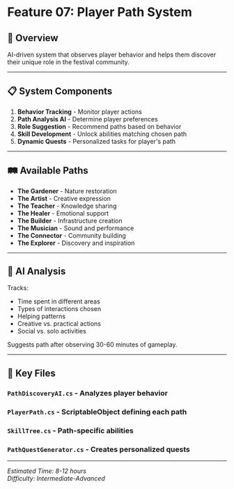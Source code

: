 # Feature 07: Player Path System

## 🎯 Overview

AI-driven system that observes player behavior and helps them discover their unique role in the festival community.

---

## 📋 System Components

1. **Behavior Tracking** - Monitor player actions
2. **Path Analysis AI** - Determine player preferences
3. **Role Suggestion** - Recommend paths based on behavior
4. **Skill Development** - Unlock abilities matching chosen path
5. **Dynamic Quests** - Personalized tasks for player's path

---

## 🛤️ Available Paths

- **The Gardener** - Nature restoration
- **The Artist** - Creative expression
- **The Teacher** - Knowledge sharing
- **The Healer** - Emotional support
- **The Builder** - Infrastructure creation
- **The Musician** - Sound and performance
- **The Connector** - Community building
- **The Explorer** - Discovery and inspiration

---

## 🤖 AI Analysis

Tracks:
- Time spent in different areas
- Types of interactions chosen
- Helping patterns
- Creative vs. practical actions
- Social vs. solo activities

Suggests path after observing 30-60 minutes of gameplay.

---

## 🚀 Key Files

### `PathDiscoveryAI.cs` - Analyzes player behavior
### `PlayerPath.cs` - ScriptableObject defining each path
### `SkillTree.cs` - Path-specific abilities
### `PathQuestGenerator.cs` - Creates personalized quests

---

*Estimated Time: 8-12 hours*  
*Difficulty: Intermediate-Advanced*


